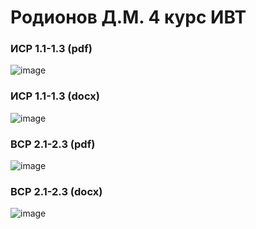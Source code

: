 # Родионов Д.М. 4 курс ИВТ
### ИСР 1.1-1.3 (pdf)
![image](https://user-images.githubusercontent.com/60671160/209340485-6401a3d6-5026-4607-a753-6cb3862456ce.png)

### ИСР 1.1-1.3 (docx)
![image](https://user-images.githubusercontent.com/60671160/209340805-07e4558d-ba3a-49bc-82da-278136250162.png)

### ВСР 2.1-2.3 (pdf)
![image](https://user-images.githubusercontent.com/60671160/209340957-04a87f36-f2d2-45cb-b66b-a305cb934a78.png)

### ВСР 2.1-2.3 (docx)
![image](https://user-images.githubusercontent.com/60671160/209341045-91431270-9bc7-4f16-ad6a-bab76e8e864e.png)
